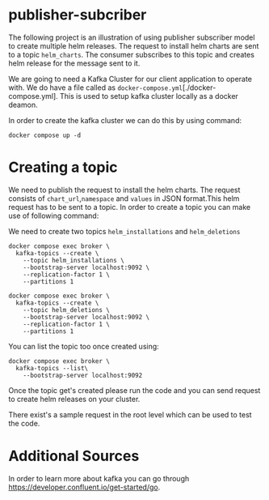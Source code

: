 # publisher-subcriber

The following project is an illustration of using publisher subscriber model to create multiple helm releases. The request to install helm charts are sent to a topic `helm_charts`. The consumer subscribes to this topic and creates helm release for the message sent to it.

We are going to need a Kafka Cluster for our client application to operate with. We do have a file called as `docker-compose.yml`[./docker-compose.yml]. This is used to setup kafka cluster locally as a docker deamon.

In order to create the kafka cluster we can do this by using command:

```
docker compose up -d
```

# Creating a topic

We need to publish the request to install the helm charts. The request consists of `chart_url`,`namespace` and `values` in JSON format.This helm request has to be sent to a topic. In order to create a topic you can make use of following command:


We need to create two topics `helm_installations` and `helm_deletions`

```
docker compose exec broker \
  kafka-topics --create \
    --topic helm_installations \
    --bootstrap-server localhost:9092 \
    --replication-factor 1 \
    --partitions 1
```

```
docker compose exec broker \
  kafka-topics --create \
    --topic helm_deletions \
    --bootstrap-server localhost:9092 \
    --replication-factor 1 \
    --partitions 1
```

You can list the topic too once created using:

```
docker compose exec broker \
  kafka-topics --list\
    --bootstrap-server localhost:9092
```


Once the topic get's created please run the code and you can send request to create helm releases on your cluster.


There exist's a sample request in the root level which can be used to test the code.

# Additional Sources
 In order to learn more about kafka you can go through https://developer.confluent.io/get-started/go.